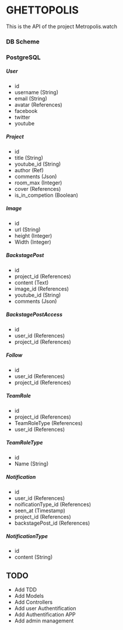 # GHETTOPOLIS

This is the API of the project Metropolis.watch

### DB Scheme
### PostgreSQL

##### User
* id
* username (String)
* email (String)
* avatar (References)
* facebook
* twitter
* youtube

##### Project
* id
* title (String)
* youtube_id (String)
* author (Ref)
* comments (Json)
* room_max (Integer)
* cover (References)
* is_in_competion (Boolean)

##### Image
* id
* url (String)
* height (Integer)
* Width (Integer)

##### BackstagePost
* id
* project_id (References)
* content (Text)
* image_id (References)
* youtube_id (String)
* comments (Json)

##### BackstagePostAccess
* id
* user_id (References)
* project_id (References)

##### Follow
* id
* user_id (References)
* project_id (References)

##### TeamRole
* id
* project_id (References)
* TeamRoleType (References)
* user_id (References)

##### TeamRoleType
* id
* Name (String)

##### Notification
* id
* user_id (References)
* noificationType_id (References)
* seen_at (Timestamp)
* project_id (References)
* backstagePost_id (References)

##### NotificationType
* id
* content (String)

## TODO
* Add TDD
* Add Models
* Add Controllers
* Add user Authentification
* Add Authentification APP
* Add admin management
